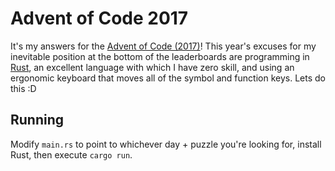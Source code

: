 # Advent of Code 2017
It's my answers for the [Advent of Code (2017)](http://adventofcode.com/2017)! This year's excuses for my inevitable position at the bottom of the leaderboards are programming in [Rust](rust-lang.org), an excellent language with which I have zero skill, and using an ergonomic keyboard that moves all of the symbol and function keys. Lets do this :D

## Running
Modify `main.rs` to point to whichever day + puzzle you're looking for, install Rust, then execute `cargo run`.

